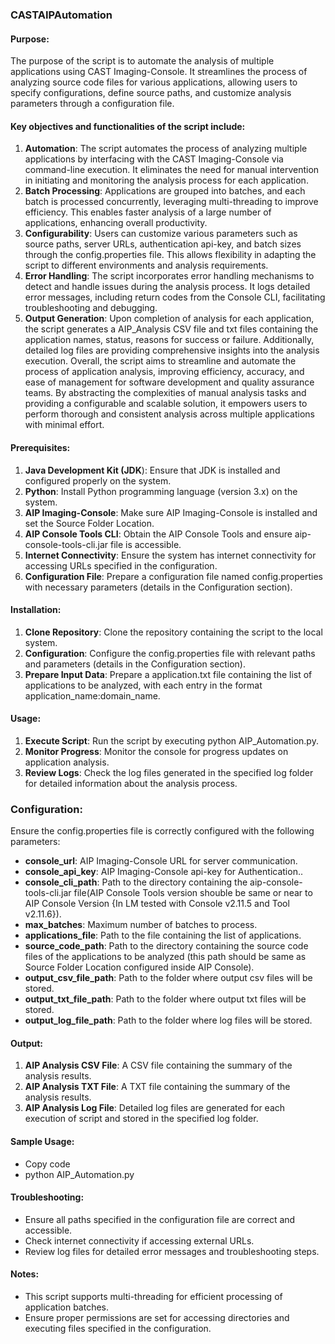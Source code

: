 
### **CASTAIPAutomation**

####  **Purpose:**
The purpose of the script is to automate the analysis of multiple applications using CAST Imaging-Console. It streamlines the process of analyzing source code files for various applications, allowing users to specify configurations, define source paths, and customize analysis parameters through a configuration file. 

#### **Key objectives and functionalities of the script include:**
1.	**Automation**: The script automates the process of analyzing multiple applications by interfacing with the CAST Imaging-Console via command-line execution. It eliminates the need for manual intervention in initiating and monitoring the analysis process for each application.
2.	**Batch Processing**: Applications are grouped into batches, and each batch is processed concurrently, leveraging multi-threading to improve efficiency. This enables faster analysis of a large number of applications, enhancing overall productivity.
3.	**Configurability**: Users can customize various parameters such as source paths, server URLs, authentication api-key, and batch sizes through the config.properties file. This allows flexibility in adapting the script to different environments and analysis requirements.
4.	**Error Handling**: The script incorporates error handling mechanisms to detect and handle issues during the analysis process. It logs detailed error messages, including return codes from the Console CLI, facilitating troubleshooting and debugging.
5.	**Output Generation**: Upon completion of analysis for each application, the script generates a AIP_Analysis CSV file and txt files containing the application names, status, reasons for success or failure. Additionally, detailed log files are providing comprehensive insights into the analysis execution.
Overall, the script aims to streamline and automate the process of application analysis, improving efficiency, accuracy, and ease of management for software development and quality assurance teams. By abstracting the complexities of manual analysis tasks and providing a configurable and scalable solution, it empowers users to perform thorough and consistent analysis across multiple applications with minimal effort.
 
#### **Prerequisites:**
1.	**Java Development Kit (JDK**): Ensure that JDK is installed and configured properly on the system.
2.	**Python**: Install Python programming language (version 3.x) on the system.
3.	**AIP Imaging-Console**: Make sure AIP Imaging-Console is installed and set the Source Folder Location.
4.	**AIP Console Tools CLI**: Obtain the AIP Console Tools and ensure aip-console-tools-cli.jar file is accessible.
5.	**Internet Connectivity**: Ensure the system has internet connectivity for accessing URLs specified in the configuration.
6.	**Configuration File**: Prepare a configuration file named config.properties with necessary parameters (details in the Configuration section).

#### **Installation:**
1.	**Clone Repository**: Clone the repository containing the script to the local system.
2.	**Configuration**: Configure the config.properties file with relevant paths and parameters (details in the Configuration section).
3.	**Prepare Input Data**: Prepare a application.txt file containing the list of applications to be analyzed, with each entry in the format application_name:domain_name.

#### **Usage:**
1.	**Execute Script**: Run the script by executing python AIP_Automation.py.
2.	**Monitor Progress**: Monitor the console for progress updates on application analysis.
3.	**Review Logs**: Check the log files generated in the specified log folder for detailed information about the analysis process.

### **Configuration:**
Ensure the config.properties file is correctly configured with the following parameters:

- **console_url**: AIP Imaging-Console URL for server communication.
- **console_api_key**: AIP Imaging-Console api-key for Authentication..
- **console_cli_path**: Path to the directory containing the aip-console-tools-cli.jar file(AIP Console Tools version shouble be same or near to AIP Console Version {In LM tested with Console v2.11.5 and Tool v2.11.6}).
- **max_batches**: Maximum number of batches to process.
- **applications_file**: Path to the file containing the list of applications.
- **source_code_path**: Path to the directory containing the source code files of the applications to be analyzed (this path should be same as Source Folder Location configured inside AIP Console).
- **output_csv_file_path**: Path to the folder where output csv files will be stored.
- **output_txt_file_path**: Path to the folder where output txt files will be stored.
- **output_log_file_path**: Path to the folder where log files will be stored.


#### **Output:**
1.	**AIP Analysis CSV File**: A CSV file containing the summary of the analysis results.
2.	**AIP Analysis TXT File**: A TXT file containing the summary of the analysis results.
3.	**AIP Analysis Log File**: Detailed log files are generated for each execution of script and stored in the specified log folder.

#### **Sample Usage:**

- Copy code
- python AIP_Automation.py

#### **Troubleshooting:**
- Ensure all paths specified in the configuration file are correct and accessible.
- Check internet connectivity if accessing external URLs.
- Review log files for detailed error messages and troubleshooting steps.

#### **Notes:**
- This script supports multi-threading for efficient processing of application batches.
- Ensure proper permissions are set for accessing directories and executing files specified in the configuration.
